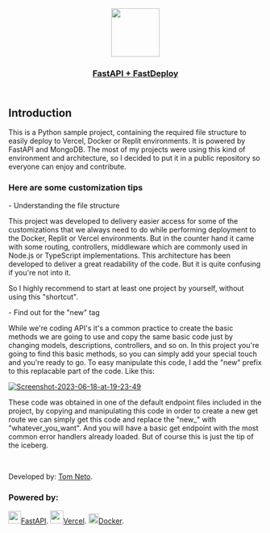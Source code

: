 <html>
<head>
<link rel="stylesheet" type="text/css" href="main.css">
</head>
<body>

<header class="header">

<a class="fastApiLogo" href="https://fast-api-fast-deploy.vercel.app/">
    <img src="https://cdn.worldvectorlogo.com/logos/fastapi-1.svg" height="96">
    <div> 
        <h3 class="title">FastAPI + FastDeploy</h3>
    </div>
  </a>

</header>
<div>
<h2>Introduction</h2>

<p class="intro">This is a Python sample project, containing the required file structure to easily deploy to Vercel, Docker or Replit environments. It is powered by FastAPI and MongoDB. The most of my projects were using this kind of environment and architecture, so I decided to put it in a public repository so everyone can enjoy and contribute.
</p>

<div class="adviceEnclosure"> 
<h3 class="advice">Here are some customization tips</h3>
</div>
<div class="tipNameEnclosure"> 
<p>   - Understanding the file structure </p>
</div>

<p>
    This project was developed to delivery easier access for some of the customizations that we always need to do while performing deployment to the Docker, Replit or Vercel environments. But in the counter hand it came with some routing, controllers, middleware which are commonly used in Node.js or TypeScript implementations. This architecture has been developed to deliver a great readability of the code. But it is quite confusing if you're not into it.
</p>
<div class="alertEnclosure">
<p class="alert">So I highly recommend to start at least one project by yourself, without using this "shortcut". </p>
</div>


<div class="tipNameEnclosure"> 
<p>    - Find out for the "new" tag </p>
</div>

While we're coding API's it's a common practice to create the basic methods we are going to use and copy the same basic code just by changing models, descriptions, controllers, and so on. In this project you're going to find this basic methods, so you can simply add your special touch and you're ready to go. To easy manipulate this code, I add the "new" prefix to this replacable part of the code. Like this:

<a href="https://ibb.co/jH8vKdx"><img src="https://i.ibb.co/t3HMfSN/Screenshot-2023-06-18-at-19-23-49.png" alt="Screenshot-2023-06-18-at-19-23-49" border="0"></a>

These code was obtained in one of the default endpoint files included in the project, by copying and manipulating this code in order to create a new get route we can simply get this code and replace the "new_" with "whatever_you_want". And you will have a basic get endpoint with the most common error handlers already loaded. But of course this is just the tip of the iceberg.

</div>
<br>

<p>Developed by: <a href="https://tomneto.com">Tom Neto</a>.</p>

<div>
<h3>Powered by:</h3>
<lu>
    <img class="fastapiMini" src="https://cdn.worldvectorlogo.com/logos/fastapi-1.svg" height="25"><a href="https://fastapi.tiangolo.com/">FastAPI</a>.
</lu>
<lu>
    <img class="vercelMini" src="https://assets.vercel.com/image/upload/v1588805858/repositories/vercel/logo.png" height="26"><a href="http://vercel.com/">Vercel</a>.
</lu>

<lu>
    <img class="dockerMini" src="https://i.ibb.co/zrxvKM6/docker.png" height="20"><a href="https://www.docker.com/">Docker</a>.
</lu>

</div>







</body>

</html>
